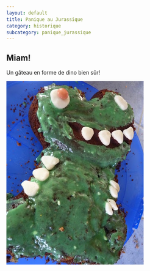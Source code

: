 ```yaml
---
layout: default
title: Panique au Jurassique
category: historique
subcategory: panique_jurassique
---
```


## Miam!

Un gâteau en forme de dino bien sûr! 

![dino](/assets/images/pages/P1100013.JPG)
